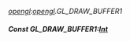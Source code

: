 _[opengl](../../modules/opengl/opengl-module.md):[opengl](../../modules/opengl/opengl-module.md).GL\_DRAW\_BUFFER1_
##### Const GL\_DRAW\_BUFFER1:[Int](../../modules/wonkey/wonkey-types-int.md)

